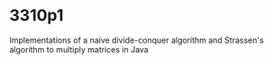 # 3310p1  
Implementations of a naive divide-conquer algorithm and Strassen's algorithm to multiply matrices in Java
